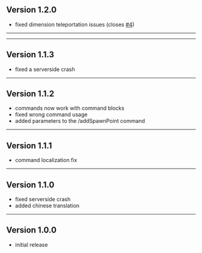 Version 1.2.0
------------------------------------------------------
- fixed dimension teleportation issues (closes [#4](https://github.com/UpcraftLP/Respawn-Location-Picker/issues/4))

------------------------------------------------------

------------------------------------------------------
Version 1.1.3
------------------------------------------------------
- fixed a serverside crash

------------------------------------------------------
Version 1.1.2
------------------------------------------------------
- commands now work with command blocks
- fixed wrong command usage
- added parameters to the /addSpawnPoint command

------------------------------------------------------
Version 1.1.1
------------------------------------------------------
- command localization fix

------------------------------------------------------
Version 1.1.0
------------------------------------------------------
- fixed serverside crash
- added chinese translation

------------------------------------------------------
Version 1.0.0
------------------------------------------------------
- initial release
